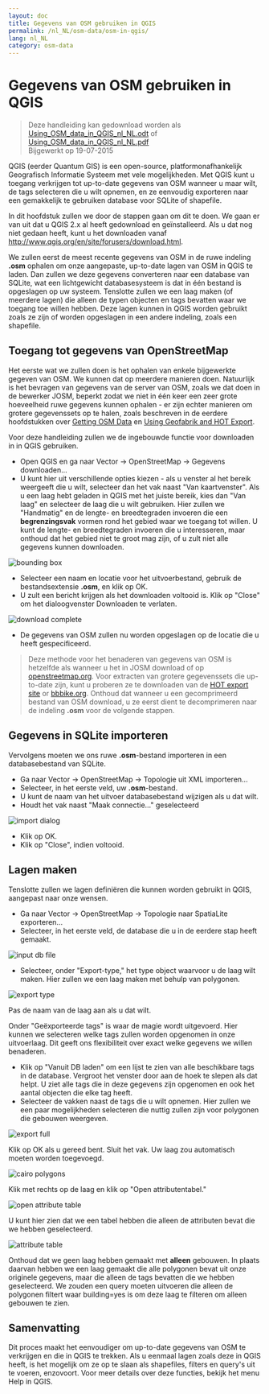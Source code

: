 ```yaml
---
layout: doc
title: Gegevens van OSM gebruiken in QGIS
permalink: /nl_NL/osm-data/osm-in-qgis/
lang: nl_NL
category: osm-data
---
```


Gegevens van OSM gebruiken in QGIS
=================

> Deze handleiding kan gedownload worden als [Using_OSM_data_in_QGIS_nl_NL.odt](/files/Using_OSM_data_in_QGIS_nl_NL.odt) of [Using_OSM_data_in_QGIS_nl_NL.pdf](/files/Using_OSM_data_in_QGIS_nl_NL.pdf)  
> Bijgewerkt op 19-07-2015

QGIS (eerder Quantum GIS) is een open-source, platformonafhankelijk Geografisch Informatie Systeem met vele mogelijkheden. Met QGIS kunt u toegang verkrijgen tot up-to-date gegevens van OSM wanneer u maar wilt, de tags selecteren die u wilt opnemen, en ze eenvoudig exporteren naar een gemakkelijk te gebruiken database voor SQLite of shapefile.  

In dit hoofdstuk zullen we door de stappen gaan om dit te doen. We gaan er van uit dat u QGIS 2.x al heeft gedownload en geïnstalleerd. Als u dat nog niet gedaan heeft, kunt u het downloaden vanaf <http://www.qgis.org/en/site/forusers/download.html>.  

We zullen eerst de meest recente gegevens van OSM in de ruwe indeling **.osm** ophalen om onze aangepaste, up-to-date lagen van OSM in QGIS te laden. Dan zullen we deze gegevens converteren naar een database van SQLite, wat een lichtgewicht databasesysteem is dat in één bestand is opgeslagen op uw systeem. Tenslotte zullen we een laag maken (of meerdere lagen) die alleen de typen objecten en tags bevatten waar we toegang toe willen hebben. Deze lagen kunnen in QGIS worden gebruikt zoals ze zijn of worden opgeslagen in een andere indeling, zoals een shapefile.  

Toegang tot gegevens van OpenStreetMap
---------------------------

Het eerste wat we zullen doen is het ophalen van enkele bijgewerkte gegeven van OSM. We kunnen dat op meerdere manieren doen. Natuurlijk is het bevragen van gegevens van de server van OSM, zoals we dat doen in de bewerker JOSM, beperkt zodat we niet in één keer een zeer grote hoeveelheid ruwe gegevens kunnen ophalen - er zijn echter manieren om grotere gegevenssets op te halen, zoals
beschreven in de eerdere hoofdstukken over [Getting OSM Data](/nl_NL/osm-data/getting-data) en [Using Geofabrik and HOT Export](/nl_NL/osm-data/geofabrik-and-hot-export).  

Voor deze handleiding zullen we de ingebouwde functie voor downloaden in in QGIS gebruiken.  

- Open QGIS en ga naar Vector -> OpenStreetMap -> Gegevens downloaden...  
- U kunt hier uit verschillende opties kiezen - als u venster al het bereik weergeeft die u wilt, selecteer dan het vak naast "Van kaartvenster". Als u een laag hebt geladen in QGIS met het juiste bereik, kies dan "Van laag" en selecteer de laag die u wilt gebruiken. Hier zullen we "Handmatig" en de lengte- en breedtegraden invoeren die een **begrenzingsvak** vormen rond het gebied waar we toegang tot willen. U kunt de lengte- en breedtegraden invoeren die u interesseren, maar onthoud dat het gebied niet te groot mag zijn, of u zult niet alle gegevens kunnen downloaden.  

![bounding box][]

- Selecteer een naam en locatie voor het uitvoerbestand, gebruik de bestandsextensie **.osm**, en klik op OK.  
- U zult een bericht krijgen als het downloaden voltooid is. Klik op "Close" om het dialoogvenster Downloaden te verlaten.  

![download complete][]

- De gegevens van OSM zullen nu worden opgeslagen op de locatie die u heeft gespecificeerd.  

> Deze methode voor het benaderen van gegevens van OSM is hetzelfde als wanneer u het in JOSM download of op [openstreetmap.org](http://www.openstreetmap.org). Voor extracten van grotere gegevenssets die up-to-date zijn, kunt u proberen ze te downloaden van de [HOT export site](http://export.hotosm.org) or [bbbike.org](http://extract.bbbike.org/). Onthoud dat wanneer u een gecomprimeerd bestand van OSM download, u ze eerst dient te decomprimeren naar de indeling **.osm** voor de volgende stappen.  


Gegevens in SQLite importeren
---------------------------

Vervolgens moeten we ons ruwe **.osm**-bestand importeren in een databasebestand van SQLite.  

- Ga naar Vector -> OpenStreetMap -> Topologie uit XML importeren...  
- Selecteer, in het eerste veld, uw **.osm**-bestand.  
- U kunt de naam van het uitvoer databasebestand wijzigen als u dat wilt.  
- Houdt het vak naast "Maak connectie..." geselecteerd  

![import dialog][]  

- Klik op OK.  
- Klik op "Close", indien voltooid.  


Lagen maken
--------------

Tenslotte zullen we lagen definiëren die kunnen worden gebruikt in QGIS, aangepast naar onze wensen.  

- Ga naar Vector -> OpenStreetMap -> Topologie naar SpatiaLite exporteren...  
- Selecteer, in het eerste veld, de database die u in de eerdere stap heeft gemaakt.  

![input db file][]  

- Selecteer, onder "Export-type," het type object waarvoor u de laag wilt maken. Hier zullen we een laag maken met behulp van polygonen.  

![export type][]  

Pas de naam van de laag aan als u dat wilt.  

Onder "Geëxporteerde tags" is waar de magie wordt uitgevoerd. Hier kunnen we selecteren welke tags zullen worden opgenomen in onze uitvoerlaag. Dit geeft ons flexibiliteit over exact welke gegevens we willen benaderen.  

- Klik op "Vanuit DB laden" om een lijst te zien van alle beschikbare tags in de database. Vergroot het venster door aan de hoek te slepen als dat helpt. U ziet alle tags die in deze gegevens zijn opgenomen en ook het aantal objecten die elke tag heeft.  
- Selecteer de vakken naast de tags die u wilt opnemen. Hier zullen we een paar mogelijkheden selecteren die nuttig zullen zijn voor polygonen die gebouwen weergeven.  

![export full][]  

Klik op OK als u gereed bent. Sluit het vak. Uw laag zou automatisch moeten worden toegevoegd.  

![cairo polygons][]  

Klik met rechts op de laag en klik op "Open attributentabel."  

![open attribute table][]  

U kunt hier zien dat we een tabel hebben die alleen de attributen bevat die we hebben geselecteerd.  

![attribute table][]  

Onthoud dat we geen laag hebben gemaakt met **alleen** gebouwen. In plaats daarvan hebben we een laag gemaakt die alle polygonen bevat uit onze originele gegevens, maar die alleen de tags bevatten die we hebben geselecteerd. We zouden een query moeten uitvoeren die alleen de polygonen filtert waar building=yes is om deze laag te filteren om alleen gebouwen te zien.


Samenvatting
-------

Dit proces maakt het eenvoudiger om up-to-date gegevens van OSM te verkrijgen en die in QGIS te trekken. Als u eenmaal lagen zoals deze in QGIS heeft, is het mogelijk om ze op te slaan als shapefiles, filters  en query's uit te voeren, enzovoort. Voor meer details over deze functies, bekijk het menu Help in QGIS.  


[bounding box]: /images/osm-data/bounding_box.png
[download complete]: /images/osm-data/download_complete.png
[import dialog]: /images/osm-data/import_dialog.png
[input db file]: /images/osm-data/input_db_file.png
[export type]: /images/osm-data/export_type.png
[export full]: /images/osm-data/export_full.png
[cairo polygons]: /images/osm-data/cairo_polygons.png
[open attribute table]: /images/osm-data/open_attribute_table.png
[attribute table]: /images/osm-data/attribute_table.png
